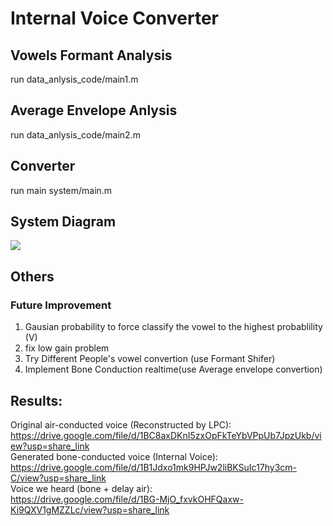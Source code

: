 # Internal Voice Converter
## Vowels Formant Analysis
run data_anlysis_code/main1.m
## Average Envelope Anlysis
run data_anlysis_code/main2.m
## Converter
run main system/main.m
## System Diagram
![](https://drive.google.com/uc?export=download&id=1Nd0XY1QbqZsmq1VjfeDzuE6UHKl7Qy69)
## Others
### Future Improvement
1. Gausian probability to force classify the vowel to the highest probablility (V)
2. fix low gain problem
3. Try Different People's vowel convertion (use Formant Shifer)
4. Implement Bone Conduction realtime(use Average envelope convertion)

## Results:  
Original air-conducted voice (Reconstructed by LPC):  
https://drive.google.com/file/d/1BC8axDKnI5zxOpFkTeYbVPpUb7JpzUkb/view?usp=share_link  
Generated bone-conducted voice (Internal Voice):  
https://drive.google.com/file/d/1B1Jdxo1mk9HPJw2liBKSuIc17hy3cm-C/view?usp=share_link  
Voice we heard (bone + delay air):  
https://drive.google.com/file/d/1BG-MjO_fxvkOHFQaxw-Ki9QXV1gMZZLc/view?usp=share_link  




